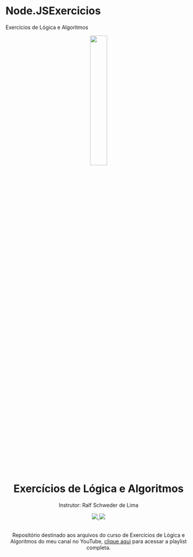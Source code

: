 # Node.JSExercicios
 Exercícios de Lógica e Algoritmos
<div align="center">
  <img src="https://github.com/ralflima/exercicios_logica/blob/main/icone.png" width="30%">
  <h1 style="border-bottom:none">Exercícios de Lógica e Algoritmos</h1>
  <p>Instrutor: Ralf Schweder de Lima</p>
  
  <a href="https://www.youtube.com/channel/UCtT934GO9Y7hoFPR_vmV5zQ">
     <img src="https://img.shields.io/badge/YouTube-FF0000?style=for-the-badge&logo=youtube&logoColor=white">
  </a>
  
  <a href="https://www.linkedin.com/in/ralf-lima-3b93708a/">
     <img src="https://img.shields.io/badge/LinkedIn-0077B5?style=for-the-badge&logo=linkedin&logoColor=white">
  </a>
  
  <br>
  <br>
  <p>Repositório destinado aos arquivos do curso de Exercícios de Lógica e Algoritmos do meu canal no YouTube, <a href="https://www.youtube.com/watch?v=-WzYlfZDnO8&list=PLWXw8Gu52TRKzhiFeM5nx61sFqetMqEi1">clique aqui</a> para acessar a playlist completa.</p>
  <br>
</div>